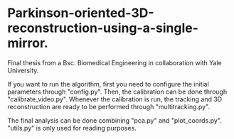 # Parkinson-oriented-3D-reconstruction-using-a-single-mirror.
Final thesis from a Bsc. Biomedical Engineering in collaboration with Yale University.

If you want to run the algorithm, first you need to configure the initial parameters
through "config.py". Then, the calibration can be done through "calibrate_video.py".
Whenever the calibration is run, the tracking and 3D reconstruction are ready to be performed through
"multitracking.py". 

The final analysis can be done combining "pca.py" and "plot_coords.py". 
"utils.py" is only used for reading purposes.
